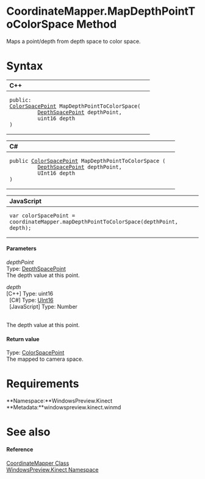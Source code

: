 CoordinateMapper.MapDepthPointToColorSpace Method  
=================================================  

Maps a point/depth from depth space to color space. <span id="syntaxSection"></span>

Syntax  
======  

<table>
<colgroup>
<col width="100%" />
</colgroup>
<thead>
<tr class="header">
<th align="left">C++</th>
</tr>
</thead>
<tbody>
<tr class="odd">
<td align="left"><pre><code>public:  
<a href="../../ColorSpacePoint_Structure.md">ColorSpacePoint</a> MapDepthPointToColorSpace(  
         <a href="../../DepthSpacePoint_Structure.md">DepthSpacePoint</a> depthPoint,  
         uint16 depth  
)</code></pre></td>
</tr>
</tbody>
</table>

<table>
<colgroup>
<col width="100%" />
</colgroup>
<thead>
<tr class="header">
<th align="left">C#</th>
</tr>
</thead>
<tbody>
<tr class="odd">
<td align="left"><pre><code>public <a href="../../ColorSpacePoint_Structure.md">ColorSpacePoint</a> MapDepthPointToColorSpace (  
         <a href="../../DepthSpacePoint_Structure.md">DepthSpacePoint</a> depthPoint,  
         UInt16 depth  
)</code></pre></td>
</tr>
</tbody>
</table>

<table>
<colgroup>
<col width="100%" />
</colgroup>
<thead>
<tr class="header">
<th align="left">JavaScript</th>
</tr>
</thead>
<tbody>
<tr class="odd">
<td align="left"><pre><code>var colorSpacePoint = coordinateMapper.mapDepthPointToColorSpace(depthPoint, depth);</code></pre></td>
</tr>
</tbody>
</table>

<span id="ID4EJ"></span>
#### Parameters  

*depthPoint*    
Type: [DepthSpacePoint](../../DepthSpacePoint_Structure.md)  
 The depth value at this point.  

*depth*    
[C++] Type: uint16  
  [C\#] Type: [UInt16](http://msdn.microsoft.com/en-us/library/system.uint16.aspx)  
  [JavaScript] Type: Number  
   

The depth value at this point.  

<span id="ID4ES"></span>
#### Return value  

Type: [ColorSpacePoint](../../ColorSpacePoint_Structure.md)  
 The mapped to camera space.  

<span id="requirements"></span>

Requirements  
============  

**Namespace:**WindowsPreview.Kinect  
**Metadata:**windowspreview.kinect.winmd  

<span id="ID4ESB"></span>

See also  
========  

<span id="ID4EUB"></span>
#### Reference  

[CoordinateMapper Class](../../CoordinateMapper_Class.md)  
 [WindowsPreview.Kinect Namespace](../../../Kinect.md)  



<!--Please do not edit the data in the comment block below.-->
<!--
TOCTitle : MapDepthPointToColorSpace Method
RLTitle : CoordinateMapper.MapDepthPointToColorSpace Method
KeywordK : MapDepthPointToColorSpace method
KeywordK : CoordinateMapper.MapDepthPointToColorSpace method
KeywordF : WindowsPreview.Kinect.CoordinateMapper.MapDepthPointToColorSpace
KeywordF : CoordinateMapper.MapDepthPointToColorSpace
KeywordF : MapDepthPointToColorSpace
KeywordF : WindowsPreview.Kinect.CoordinateMapper.MapDepthPointToColorSpace(WindowsPreview.Kinect.DepthSpacePoint,System.UInt16)
KeywordA : M:WindowsPreview.Kinect.CoordinateMapper.MapDepthPointToColorSpace(WindowsPreview.Kinect.DepthSpacePoint,System.UInt16)
AssetID : M:WindowsPreview.Kinect.CoordinateMapper.MapDepthPointToColorSpace(WindowsPreview.Kinect.DepthSpacePoint,System.UInt16)
Locale : en-us
CommunityContent : 1
APIType : Managed
APILocation : windowspreview.kinect.winmd
APIName : WindowsPreview.Kinect.CoordinateMapper.MapDepthPointToColorSpace
TargetOS : Windows
TopicType : kbSyntax
DevLang : VB
DevLang : CSharp
DevLang : JavaScript
DevLang : C++
DocSet : K4Wv2
ProjType : K4Wv2Proj
Technology : Kinect for Windows
Product : Kinect for Windows SDK v2
productversion : 20
-->
